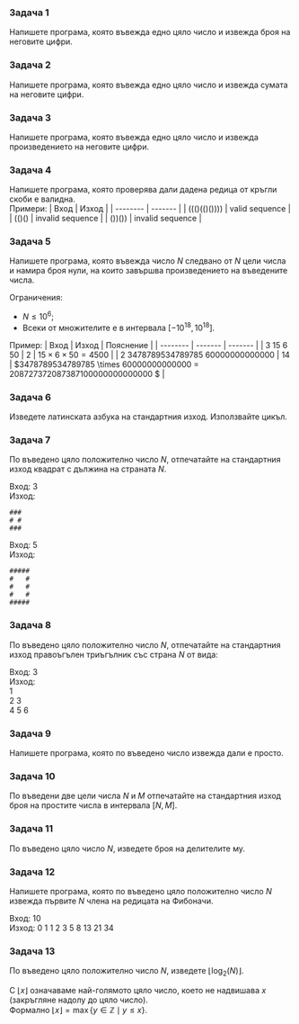### Задача 1
Напишете програма, която въвежда едно цяло число и извежда броя на неговите цифри.

### Задача 2
Напишете програма, която въвежда едно цяло число и извежда сумата на неговите цифри.

### Задача 3
Напишете програма, която въвежда едно цяло число и извежда произведението на неговите цифри.

### Задача 4
Напишете програма, която проверява дали дадена редица от кръгли скоби е валидна.  
Примери:
| Вход          | Изход            |
| --------      | -------          |
| ((()(()())))  | valid sequence   |
| (()()         | invalid sequence |
| ())())        | invalid sequence |

### Задача 5
Напишете програма, която въвежда число $N$ следвано от $N$ цели числа и намира
броя нули, на които завършва произведението на въведените числа.

Ограничения:
- $N \le 10^6$;
- Всеки от множителите е в интервала $[-10^{18}, 10^{18}]$.

Пример:
| Вход                              | Изход   | Пояснение                                                                  |
| --------                          | ------- | -------                                                                    |
| 3 15 6 50                         | 2       | $15\times 6\times 50 = 4500$                                               |
| 2	3478789534789785 60000000000000 | 14      | $3478789534789785 \times 60000000000000 = 208727372087387100000000000000 $ |

### Задача 6
Изведете латинската азбука на стандартния изход. Използвайте цикъл.

### Задача 7
По въведено цяло положително число $N$, отпечатайте на стандартния изход
квадрат с дължина на страната $N$.

Вход: 3  
Изход:  
```
###
# #
###
```
Вход: 5  
Изход:  
```
#####
#   #
#   #
#   #
#####
```

### Задача 8
По въведено цяло положително число $N$, отпечатайте на стандартния изход
правоъгълен триъгълник със страна $N$ от вида:

Вход: 3  
Изход:  
1  
2 3  
4 5 6  

### Задача 9
Напишете програма, която по въведено число извежда дали е просто.

### Задача 10
По въведени две цели числа $N$ и $M$ отпечатайте на стандартния изход
броя на простите числа в интервала $[N, M]$.

### Задача 11
По въведено цяло число $N$, изведете броя на делителите му.

### Задача 12
Напишете програма, която по въведено цяло положително число
$N$ извежда първите $N$ члена на редицата на Фибоначи.

Вход: 10  
Изход: 0 1 1 2 3 5 8 13 21 34

### Задача 13
По въведено цяло положително число $N$, изведете $\lfloor \log_2(N)\rfloor$.

С $\lfloor x\rfloor$ означаваме най-голямото цяло число, което не надвишава $x$ (закръгляне надолу до цяло число).  
Формално $\lfloor x\rfloor = \max \lbrace y\in \mathbb{Z}\mid y\le x \rbrace$.
